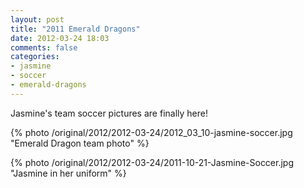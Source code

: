 ```yaml
---
layout: post
title: "2011 Emerald Dragons"
date: 2012-03-24 18:03
comments: false
categories: 
- jasmine
- soccer
- emerald-dragons
---
```

Jasmine's team soccer pictures are finally here!
 


{% photo /original/2012/2012-03-24/2012_03_10-jasmine-soccer.jpg "Emerald Dragon team photo" %}





{% photo /original/2012/2012-03-24/2011-10-21-Jasmine-Soccer.jpg "Jasmine in her uniform" %}
